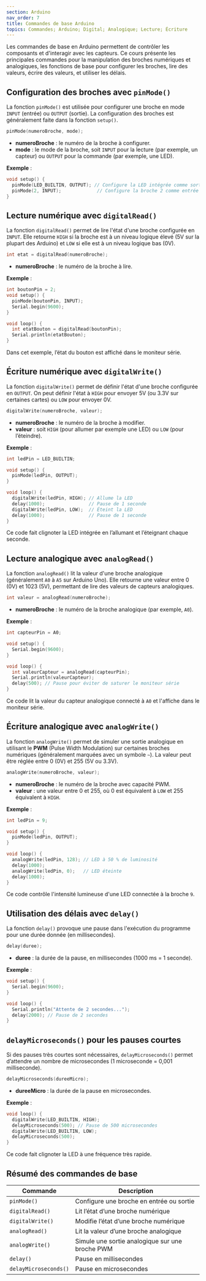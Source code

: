 ```yaml
---
section: Arduino
nav_order: 7
title: Commandes de base Arduino
topics: Commandes; Arduino; Digital; Analogique; Lecture; Écriture
---
```


Les commandes de base en Arduino permettent de contrôler les composants et d'interagir avec les capteurs. Ce cours présente les principales commandes pour la manipulation des broches numériques et analogiques, les fonctions de base pour configurer les broches, lire des valeurs, écrire des valeurs, et utiliser les délais.

## Configuration des broches avec `pinMode()`

La fonction `pinMode()` est utilisée pour configurer une broche en mode `INPUT` (entrée) ou `OUTPUT` (sortie). La configuration des broches est généralement faite dans la fonction `setup()`.

```cpp
pinMode(numeroBroche, mode);
```

- **numeroBroche** : le numéro de la broche à configurer.
- **mode** : le mode de la broche, soit `INPUT` pour la lecture (par exemple, un capteur) ou `OUTPUT` pour la commande (par exemple, une LED).

**Exemple** :

```cpp
void setup() {
  pinMode(LED_BUILTIN, OUTPUT); // Configure la LED intégrée comme sortie
  pinMode(2, INPUT);             // Configure la broche 2 comme entrée
}
```

## Lecture numérique avec `digitalRead()`

La fonction `digitalRead()` permet de lire l'état d'une broche configurée en `INPUT`. Elle retourne `HIGH` si la broche est à un niveau logique élevé (5V sur la plupart des Arduino) et `LOW` si elle est à un niveau logique bas (0V).

```cpp
int etat = digitalRead(numeroBroche);
```

- **numeroBroche** : le numéro de la broche à lire.

**Exemple** :

```cpp
int boutonPin = 2;
void setup() {
  pinMode(boutonPin, INPUT);
  Serial.begin(9600);
}

void loop() {
  int etatBouton = digitalRead(boutonPin);
  Serial.println(etatBouton);
}
```

Dans cet exemple, l’état du bouton est affiché dans le moniteur série.

## Écriture numérique avec `digitalWrite()`

La fonction `digitalWrite()` permet de définir l'état d'une broche configurée en `OUTPUT`. On peut définir l'état à `HIGH` pour envoyer 5V (ou 3.3V sur certaines cartes) ou `LOW` pour envoyer 0V.

```cpp
digitalWrite(numeroBroche, valeur);
```

- **numeroBroche** : le numéro de la broche à modifier.
- **valeur** : soit `HIGH` (pour allumer par exemple une LED) ou `LOW` (pour l’éteindre).

**Exemple** :

```cpp
int ledPin = LED_BUILTIN;

void setup() {
  pinMode(ledPin, OUTPUT);
}

void loop() {
  digitalWrite(ledPin, HIGH); // Allume la LED
  delay(1000);                // Pause de 1 seconde
  digitalWrite(ledPin, LOW);  // Éteint la LED
  delay(1000);                // Pause de 1 seconde
}
```

Ce code fait clignoter la LED intégrée en l’allumant et l’éteignant chaque seconde.

## Lecture analogique avec `analogRead()`

La fonction `analogRead()` lit la valeur d'une broche analogique (généralement `A0` à `A5` sur Arduino Uno). Elle retourne une valeur entre 0 (0V) et 1023 (5V), permettant de lire des valeurs de capteurs analogiques.

```cpp
int valeur = analogRead(numeroBroche);
```

- **numeroBroche** : le numéro de la broche analogique (par exemple, `A0`).

**Exemple** :

```cpp
int capteurPin = A0;

void setup() {
  Serial.begin(9600);
}

void loop() {
  int valeurCapteur = analogRead(capteurPin);
  Serial.println(valeurCapteur);
  delay(500); // Pause pour éviter de saturer le moniteur série
}
```

Ce code lit la valeur du capteur analogique connecté à `A0` et l'affiche dans le moniteur série.

## Écriture analogique avec `analogWrite()`

La fonction `analogWrite()` permet de simuler une sortie analogique en utilisant le **PWM** (Pulse Width Modulation) sur certaines broches numériques (généralement marquées avec un symbole `~`). La valeur peut être réglée entre 0 (0V) et 255 (5V ou 3.3V).

```cpp
analogWrite(numeroBroche, valeur);
```

- **numeroBroche** : le numéro de la broche avec capacité PWM.
- **valeur** : une valeur entre 0 et 255, où 0 est équivalent à `LOW` et 255 équivalent à `HIGH`.

**Exemple** :

```cpp
int ledPin = 9;

void setup() {
  pinMode(ledPin, OUTPUT);
}

void loop() {
  analogWrite(ledPin, 128); // LED à 50 % de luminosité
  delay(1000);
  analogWrite(ledPin, 0);   // LED éteinte
  delay(1000);
}
```

Ce code contrôle l'intensité lumineuse d'une LED connectée à la broche `9`.

## Utilisation des délais avec `delay()`

La fonction `delay()` provoque une pause dans l'exécution du programme pour une durée donnée (en millisecondes).

```cpp
delay(duree);
```

- **duree** : la durée de la pause, en millisecondes (1000 ms = 1 seconde).

**Exemple** :

```cpp
void setup() {
  Serial.begin(9600);
}

void loop() {
  Serial.println("Attente de 2 secondes...");
  delay(2000); // Pause de 2 secondes
}
```

## `delayMicroseconds()` pour les pauses courtes

Si des pauses très courtes sont nécessaires, `delayMicroseconds()` permet d’attendre un nombre de microsecondes (1 microseconde = 0,001 milliseconde).

```cpp
delayMicroseconds(dureeMicro);
```

- **dureeMicro** : la durée de la pause en microsecondes.

**Exemple** :

```cpp
void loop() {
  digitalWrite(LED_BUILTIN, HIGH);
  delayMicroseconds(500); // Pause de 500 microsecondes
  digitalWrite(LED_BUILTIN, LOW);
  delayMicroseconds(500);
}
```

Ce code fait clignoter la LED à une fréquence très rapide.

## Résumé des commandes de base

| Commande             | Description                                                   |
|----------------------|---------------------------------------------------------------|
| `pinMode()`          | Configure une broche en entrée ou sortie                      |
| `digitalRead()`      | Lit l’état d’une broche numérique                             |
| `digitalWrite()`     | Modifie l’état d’une broche numérique                         |
| `analogRead()`       | Lit la valeur d’une broche analogique                         |
| `analogWrite()`      | Simule une sortie analogique sur une broche PWM               |
| `delay()`            | Pause en millisecondes                                        |
| `delayMicroseconds()`| Pause en microsecondes                                        |
